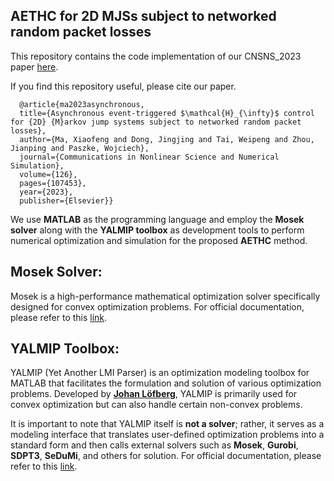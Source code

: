 ## AETHC for 2D MJSs subject to networked random packet losses

This repository contains the code implementation of our CNSNS_2023 paper [here](https://www.sciencedirect.com/science/article/abs/pii/S100757042300374X).

If you find this repository useful, please cite our paper.
```
  @article{ma2023asynchronous,
  title={Asynchronous event-triggered $\mathcal{H}_{\infty}$ control for {2D} {M}arkov jump systems subject to networked random packet losses},
  author={Ma, Xiaofeng and Dong, Jingjing and Tai, Weipeng and Zhou, Jianping and Paszke, Wojciech},
  journal={Communications in Nonlinear Science and Numerical Simulation},
  volume={126},
  pages={107453},
  year={2023},
  publisher={Elsevier}}
```
We use **MATLAB** as the programming language and employ the **Mosek solver** along with the **YALMIP toolbox** as development tools to perform numerical optimization and simulation for the proposed **AETHC** method.

## Mosek Solver:
Mosek is a high-performance mathematical optimization solver specifically designed for convex optimization problems. For official documentation, please refer to this [link](https://www.mosek.com/documentation/).

## YALMIP Toolbox:
YALMIP (Yet Another LMI Parser) is an optimization modeling toolbox for MATLAB that facilitates the formulation and solution of various optimization problems. Developed by [**Johan Löfberg**](https://scholar.google.com/citations?user=No-9sDUAAAAJ&hl=en), YALMIP is primarily used for convex optimization but can also handle certain non-convex problems.

It is important to note that YALMIP itself is **not a solver**; rather, it serves as a modeling interface that translates user-defined optimization problems into a standard form and then calls external solvers such as **Mosek**, **Gurobi**, **SDPT3**, **SeDuMi**, and others for solution. For official documentation, please refer to this [link](https://yalmip.github.io/).
